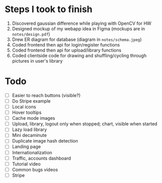 # Steps I took to finish
1. Discovered gaussian difference while playing with OpenCV for HW
2. Designed mockup of my webapp idea in Figma (mockups are in ```notes/design.pdf```)
3. Drew ER diagram for database (diagram in ```notes/schema.jpeg```)
4. Coded frontend then api for login/register functions
5. Coded frontend then api for upload/library functions
6. Coded clientside code for drawing and shuffling/cycling through pictures in user's library

# Todo
- [ ] Easier to reach buttons (visible?)
- [ ] Do Stripe example
- [ ] Local icons
- [ ] Hover tooltips
- [ ] Cache mode images
- [ ] Upload, library, logout only when stopped; chart, visible when started
- [ ] Lazy load library
- [ ] Mini decaminute
- [ ] Duplicate image hash detection
- [ ] Landing page
- [ ] Internationalization
- [ ] Traffic, accounts dashboard
- [ ] Tutorial video
- [ ] Common bugs videos
- [ ] Stripe